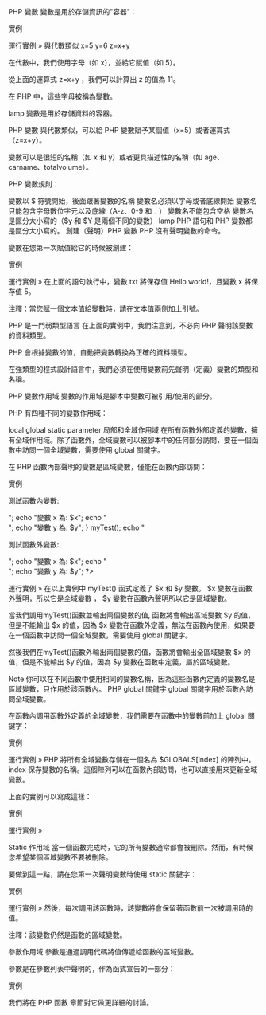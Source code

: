 PHP 變數
變數是用於存儲資訊的"容器"：

實例
<?php
$x=5;
$y=6;
$z=$x+$y;
echo $z;
?>

運行實例 »
與代數類似
x=5
y=6
z=x+y

在代數中，我們使用字母（如 x），並給它賦值（如 5）。

從上面的運算式 z=x+y ，我們可以計算出 z 的值為 11。

在 PHP 中，這些字母被稱為變數。

lamp	變數是用於存儲資料的容器。

PHP 變數
與代數類似，可以給 PHP 變數賦予某個值（x=5）或者運算式（z=x+y）。

變數可以是很短的名稱（如 x 和 y）或者更具描述性的名稱（如 age、carname、totalvolume）。

PHP 變數規則：

變數以 $ 符號開始，後面跟著變數的名稱
變數名必須以字母或者底線開始
變數名只能包含字母數位字元以及底線（A-z、0-9 和 _ ）
變數名不能包含空格
變數名是區分大小寫的（$y 和 $Y 是兩個不同的變數）
lamp	PHP 語句和 PHP 變數都是區分大小寫的。
創建（聲明）PHP 變數
PHP 沒有聲明變數的命令。

變數在您第一次賦值給它的時候被創建：

實例
<?php
$txt="Hello world!";
$x=5;
$y=10.5;
?>

運行實例 »
在上面的語句執行中，變數 txt 將保存值 Hello world!，且變數 x 將保存值 5。

注釋：當您賦一個文本值給變數時，請在文本值兩側加上引號。

PHP 是一門弱類型語言
在上面的實例中，我們注意到，不必向 PHP 聲明該變數的資料類型。

PHP 會根據變數的值，自動把變數轉換為正確的資料類型。

在強類型的程式設計語言中，我們必須在使用變數前先聲明（定義）變數的類型和名稱。

PHP 變數作用域
變數的作用域是腳本中變數可被引用/使用的部分。

PHP 有四種不同的變數作用域：

local
global
static
parameter
局部和全域作用域
在所有函數外部定義的變數，擁有全域作用域。除了函數外，全域變數可以被腳本中的任何部分訪問，要在一個函數中訪問一個全域變數，需要使用 global 關鍵字。

在 PHP 函數內部聲明的變數是區域變數，僅能在函數內部訪問：

實例
<?php 
$x=5; // 全域變數 

function myTest() 
{ 
    $y=10; // 區域變數 
    echo "<p>測試函數內變數:<p>"; 
    echo "變數 x 為: $x"; 
    echo "<br>"; 
    echo "變數 y 為: $y"; 
}  

myTest(); 

echo "<p>測試函數外變數:<p>"; 
echo "變數 x 為: $x"; 
echo "<br>"; 
echo "變數 y 為: $y"; 
?>

運行實例 »
在以上實例中 myTest() 函式定義了 $x 和 $y 變數。 $x 變數在函數外聲明，所以它是全域變數 ， $y 變數在函數內聲明所以它是區域變數。

當我們調用myTest()函數並輸出兩個變數的值, 函數將會輸出區域變數 $y 的值，但是不能輸出 $x 的值，因為 $x 變數在函數外定義，無法在函數內使用，如果要在一個函數中訪問一個全域變數，需要使用 global 關鍵字。

然後我們在myTest()函數外輸出兩個變數的值，函數將會輸出全區域變數 $x 的值，但是不能輸出 $y 的值，因為 $y 變數在函數中定義，屬於區域變數。

Note	你可以在不同函數中使用相同的變數名稱，因為這些函數內定義的變數名是區域變數，只作用於該函數內。
PHP global 關鍵字
global 關鍵字用於函數內訪問全域變數。

在函數內調用函數外定義的全域變數，我們需要在函數中的變數前加上 global 關鍵字：

實例
<?php
$x=5;
$y=10;
 
function myTest()
{
    global $x,$y;
    $y=$x+$y;
}
 
myTest();
echo $y; // 輸出 15
?>

運行實例 »
PHP 將所有全域變數存儲在一個名為 $GLOBALS[index] 的陣列中。 index 保存變數的名稱。這個陣列可以在函數內部訪問，也可以直接用來更新全域變數。

上面的實例可以寫成這樣：

實例
<?php
$x=5;
$y=10;
 
function myTest()
{
    $GLOBALS['y']=$GLOBALS['x']+$GLOBALS['y'];
} 
 
myTest();
echo $y;
?>

運行實例 »

Static 作用域
當一個函數完成時，它的所有變數通常都會被刪除。然而，有時候您希望某個區域變數不要被刪除。

要做到這一點，請在您第一次聲明變數時使用 static 關鍵字：

實例
<?php
function myTest()
{
    static $x=0;
    echo $x;
    $x++;
}
 
myTest();
myTest();
myTest();
?>

運行實例 »
然後，每次調用該函數時，該變數將會保留著函數前一次被調用時的值。

注釋：該變數仍然是函數的區域變數。

參數作用域
參數是通過調用代碼將值傳遞給函數的區域變數。

參數是在參數列表中聲明的，作為函式宣告的一部分：

實例
<?php
function myTest($x)
{
    echo $x;
}
myTest(5);
?>
我們將在 PHP 函數 章節對它做更詳細的討論。
